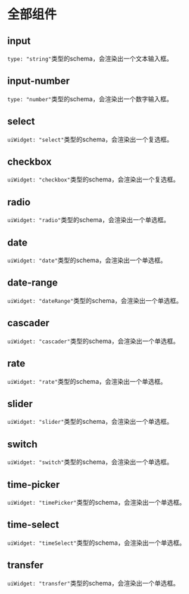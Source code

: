 # 全部组件

## input

`type: "string"`类型的schema，会渲染出一个文本输入框。

<demo src="./demos/input-1.vue"></demo>


## input-number

`type: "number"`类型的schema，会渲染出一个数字输入框。
<demo src="./demos/input-number-1.vue"></demo>


## select
`uiWidget: "select"`类型的schema，会渲染出一个复选框。

<demo src="./demos/select-1.vue"></demo>


## checkbox
`uiWidget: "checkbox"`类型的schema，会渲染出一个复选框。

<demo src="./demos/checkbox-1.vue"></demo>

## radio
`uiWidget: "radio"`类型的schema，会渲染出一个单选框。

<demo src="./demos/radio-1.vue"></demo>

## date
`uiWidget: "date"`类型的schema，会渲染出一个单选框。

<demo src="./demos/date-1.vue"></demo>

## date-range
`uiWidget: "dateRange"`类型的schema，会渲染出一个单选框。

<demo src="./demos/date-range-1.vue"></demo>

## cascader
`uiWidget: "cascader"`类型的schema，会渲染出一个单选框。

<demo src="./demos/cascader-1.vue"></demo>

## rate
`uiWidget: "rate"`类型的schema，会渲染出一个单选框。

<demo src="./demos/rate-1.vue"></demo>

## slider
`uiWidget: "slider"`类型的schema，会渲染出一个单选框。

<demo src="./demos/slider-1.vue"></demo>

## switch
`uiWidget: "switch"`类型的schema，会渲染出一个单选框。

<demo src="./demos/switch-1.vue"></demo>

## time-picker
`uiWidget: "timePicker"`类型的schema，会渲染出一个单选框。

<demo src="./demos/time-picker-1.vue"></demo>

## time-select
`uiWidget: "timeSelect"`类型的schema，会渲染出一个单选框。

<demo src="./demos/time-select-1.vue"></demo>

## transfer

`uiWidget: "transfer"`类型的schema，会渲染出一个单选框。

<demo src="./demos/transfer-1.vue"></demo>
